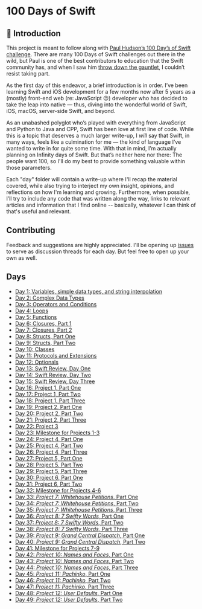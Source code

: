 # 100 Days of Swift

## 👋 Introduction

This project is meant to follow along with [Paul Hudson’s 100 Day’s of Swift challenge](https://www.hackingwithswift.com/100). There are many 100 Days of Swift challenges out there in the wild, but Paul is one of the best contributors to education that the Swift community has, and when I saw him [throw down the gauntlet](https://www.youtube.com/watch?v=RB5nWzdl-b8), I couldn’t resist taking part.

As the first day of this endeavor, a brief introduction is in order. I’ve been learning Swift and iOS development for a few months now after 5 years as a (mostly) front-end web (re: JavaScript 😐) developer who has decided to take the leap into native — thus, diving into the wonderful world of Swift, iOS, macOS, server-side Swift, and beyond.

As an unabashed polyglot who’s played with everything from JavaScript and Python to Java and CPP, Swift has been love at first line of code. While this is a topic that deserves a much larger write-up, I _will_ say that Swift, in many ways, feels like a culmination for me — the kind of language I’ve wanted to write in for quite some time. With that in mind, I’m actually planning on Infinity days of Swift. But that’s neither here nor there: The people want 100, so I'll do my best to provide something valuable within those parameters.

Each "day" folder will contain a write-up where I'll recap the material covered, while also trying to interject my own insight, opinions, and reflections on how I'm learning and growing. Furthermore, when possible, I’ll try to include any code that was written along the way, links to relevant articles and information that I find online -- basically, whatever I can think of that's useful and relevant.

## Contributing

Feedback and suggestions are highly appreciated. I'll be opening up [issues](https://github.com/CypherPoet/100-days-of-swift/issues) to serve as discussion threads for each day. But feel free to open up your own as well.

## Days

- [Day 1: Variables, simple data types, and string interpolation](/day-001)
- [Day 2: Complex Data Types](/day-002)
- [Day 3: Operators and Conditions](/day-003)
- [Day 4: Loops](/day-004)
- [Day 5: Functions](/day-005)
- [Day 6: Closures, Part 1](/day-006)
- [Day 7: Closures, Part 2](/day-007)
- [Day 8: Structs, Part One](/day-008)
- [Day 9: Structs, Part Two](/day-009)
- [Day 10: Classes](/day-010)
- [Day 11: Protocols and Extensions](/day-011)
- [Day 12: Optionals](/day-012)
- [Day 13: Swift Review, Day One](/day-013)
- [Day 14: Swift Review, Day Two](/day-014)
- [Day 15: Swift Review, Day Three](/day-015)
- [Day 16: Project 1, Part One](/day-016)
- [Day 17: Project 1, Part Two](/day-017)
- [Day 18: Project 1, Part Three](/day-018)
- [Day 19: Project 2, Part One](/day-019)
- [Day 20: Project 2, Part Two](/day-020)
- [Day 21: Project 2, Part Three](/day-021)
- [Day 22: Project 3](/day-022)
- [Day 23: Milestone for Projects 1-3](/day-023)
- [Day 24: Project 4, Part One](/day-024)
- [Day 25: Project 4, Part Two](/day-025)
- [Day 26: Project 4, Part Three](/day-026)
- [Day 27: Project 5, Part One](/day-027)
- [Day 28: Project 5, Part Two](/day-028)
- [Day 29: Project 5, Part Three](/day-029)
- [Day 30: Project 6, Part One](/day-030)
- [Day 31: Project 6, Part Two](/day-031)
- [Day 32: Milestone for Projects 4-6](/day-032)
- [Day 33: _Project 7: Whitehouse Petitions_, Part One](/day-033)
- [Day 34: _Project 7: Whitehouse Petitions_, Part Two](/day-034)
- [Day 35: _Project 7: Whitehouse Petitions_, Part Three](/day-035)
- [Day 36: _Project 8: 7 Swifty Words_, Part One](/day-036)
- [Day 37: _Project 8: 7 Swifty Words_, Part Two](/day-037)
- [Day 38: _Project 8: 7 Swifty Words_, Part Three](/day-038)
- [Day 39: _Project 9: Grand Central Dispatch_, Part One](/day-039)
- [Day 40: _Project 9: Grand Central Dispatch_, Part Two](/day-040)
- [Day 41: Milestone for Projects 7-9](/day-041)
- [Day 42: _Project 10: Names and Faces_, Part One](/day-042)
- [Day 43: _Project 10: Names and Faces_, Part Two](/day-043)
- [Day 44: _Project 10: Names and Faces_, Part Three](/day-044)
- [Day 45: _Project 11: Pachinko_, Part One](/day-045)
- [Day 46: _Project 11: Pachinko_, Part Two](/day-046)
- [Day 47: _Project 11: Pachinko_, Part Three](/day-047)
- [Day 48: _Project 12: User Defaults_, Part One](/day-048)
- [Day 49: _Project 12: User Defaults_, Part Two](/day-049)
